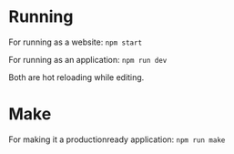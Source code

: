# Running

For running as a website:
`npm start`

For running as an application:
`npm run dev`

Both are hot reloading while editing.

# Make

For making it a productionready application:
`npm run make`

